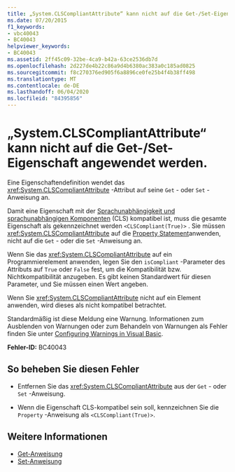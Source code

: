 ```yaml
---
title: „System.CLSCompliantAttribute“ kann nicht auf die Get-/Set-Eigenschaft angewendet werden
ms.date: 07/20/2015
f1_keywords:
- vbc40043
- BC40043
helpviewer_keywords:
- BC40043
ms.assetid: 2ff45c09-32be-4ca9-b42a-63ce2536db7d
ms.openlocfilehash: 2d227de4b22c86a9d4b6380ac383a0c185ad0825
ms.sourcegitcommit: f8c270376ed905f6a8896ce0fe25b4f4b38ff498
ms.translationtype: MT
ms.contentlocale: de-DE
ms.lasthandoff: 06/04/2020
ms.locfileid: "84395856"
---
```

# <a name="systemclscompliantattribute-cannot-be-applied-to-property-getset"></a>„System.CLSCompliantAttribute“ kann nicht auf die Get-/Set-Eigenschaft angewendet werden.
Eine Eigenschaftendefinition wendet das <xref:System.CLSCompliantAttribute> -Attribut auf seine `Get` - oder `Set` -Anweisung an.  
  
 Damit eine Eigenschaft mit der [Sprachunabhängigkeit und sprachunabhängigen Komponenten](../../standard/language-independence-and-language-independent-components.md) (CLS) kompatibel ist, muss die gesamte Eigenschaft als gekennzeichnet werden `<CLSCompliant(True)>` . Sie müssen <xref:System.CLSCompliantAttribute> auf die [Property Statement](../language-reference/statements/property-statement.md)anwenden, nicht auf die `Get` - oder die `Set` -Anweisung an.  
  
 Wenn Sie das <xref:System.CLSCompliantAttribute> auf ein Programmierelement anwenden, legen Sie den `isCompliant` -Parameter des Attributs auf `True` oder `False` fest, um die Kompatibilität bzw. Nichtkompatibilität anzugeben. Es gibt keinen Standardwert für diesen Parameter, und Sie müssen einen Wert angeben.  
  
 Wenn Sie <xref:System.CLSCompliantAttribute> nicht auf ein Element anwenden, wird dieses als nicht kompatibel betrachtet.  
  
 Standardmäßig ist diese Meldung eine Warnung. Informationen zum Ausblenden von Warnungen oder zum Behandeln von Warnungen als Fehler finden Sie unter [Configuring Warnings in Visual Basic](/visualstudio/ide/configuring-warnings-in-visual-basic).  
  
 **Fehler-ID:** BC40043  
  
## <a name="to-correct-this-error"></a>So beheben Sie diesen Fehler  
  
- Entfernen Sie das <xref:System.CLSCompliantAttribute> aus der `Get` - oder `Set` -Anweisung.  
  
- Wenn die Eigenschaft CLS-kompatibel sein soll, kennzeichnen Sie die `Property` -Anweisung als `<CLSCompliant(True)>`.  
  
## <a name="see-also"></a>Weitere Informationen

- [Get-Anweisung](../language-reference/statements/get-statement.md)
- [Set-Anweisung](../language-reference/statements/set-statement.md)
